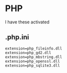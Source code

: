 # PHP

I have these activated

## .php.ini
```
extension=php_fileinfo.dll
extension=php_gd2.dll
extension=php_mbstring.dll
extension=php_openssl.dll
extension=php_sqlite3.dll
```
